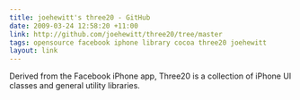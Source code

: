 ```yaml
---
title: joehewitt's three20 - GitHub
date: 2009-03-24 12:58:20 +11:00
link: http://github.com/joehewitt/three20/tree/master
tags: opensource facebook iphone library cocoa three20 joehewitt
layout: link
---
```

Derived from the Facebook iPhone app, Three20 is a collection of iPhone UI classes and general utility libraries.
